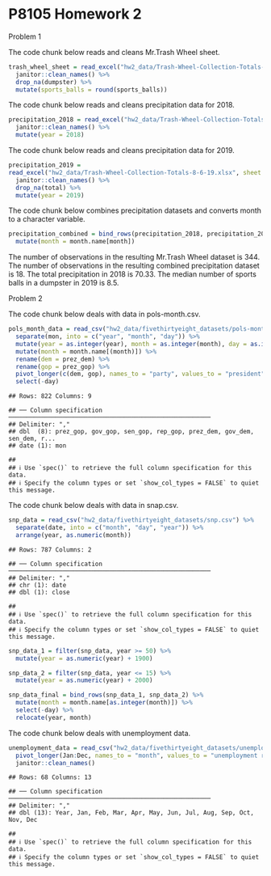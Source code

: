 P8105 Homework 2
================

Problem 1

The code chunk below reads and cleans Mr.Trash Wheel sheet.

``` r
trash_wheel_sheet = read_excel("hw2_data/Trash-Wheel-Collection-Totals-8-6-19.xlsx", sheet = "Mr. Trash Wheel", range = "A2:N408") %>%
  janitor::clean_names() %>%
  drop_na(dumpster) %>%
  mutate(sports_balls = round(sports_balls))
```

The code chunk below reads and cleans precipitation data for 2018.

``` r
precipitation_2018 = read_excel("hw2_data/Trash-Wheel-Collection-Totals-8-6-19.xlsx", sheet = "2018 Precipitation", range = "A2:B14") %>%
  janitor::clean_names() %>%
  mutate(year = 2018)
```

The code chunk below reads and cleans precipitation data for 2019.

``` r
precipitation_2019 = 
read_excel("hw2_data/Trash-Wheel-Collection-Totals-8-6-19.xlsx", sheet = "2019 Precipitation", range = "A2:B14") %>%
  janitor::clean_names() %>%
  drop_na(total) %>%
  mutate(year = 2019)
```

The code chunk below combines precipitation datasets and converts month
to a character variable.

``` r
precipitation_combined = bind_rows(precipitation_2018, precipitation_2019) %>%
  mutate(month = month.name[month])
```

The number of observations in the resulting Mr.Trash Wheel dataset is
344. The number of observations in the resulting combined precipitation
dataset is 18. The total precipitation in 2018 is 70.33. The median
number of sports balls in a dumpster in 2019 is 8.5.

Problem 2

The code chunk below deals with data in pols-month.csv.

``` r
pols_month_data = read_csv("hw2_data/fivethirtyeight_datasets/pols-month.csv") %>% 
  separate(mon, into = c("year", "month", "day")) %>%
  mutate(year = as.integer(year), month = as.integer(month), day = as.integer(day)) %>%
  mutate(month = month.name[(month)]) %>%
  rename(dem = prez_dem) %>%
  rename(gop = prez_gop) %>%
  pivot_longer(c(dem, gop), names_to = "party", values_to = "president") %>%
  select(-day)
```

    ## Rows: 822 Columns: 9

    ## ── Column specification ────────────────────────────────────────────────────────
    ## Delimiter: ","
    ## dbl  (8): prez_gop, gov_gop, sen_gop, rep_gop, prez_dem, gov_dem, sen_dem, r...
    ## date (1): mon

    ## 
    ## ℹ Use `spec()` to retrieve the full column specification for this data.
    ## ℹ Specify the column types or set `show_col_types = FALSE` to quiet this message.

The code chunk below deals with data in snap.csv.

``` r
snp_data = read_csv("hw2_data/fivethirtyeight_datasets/snp.csv") %>%
  separate(date, into = c("month", "day", "year")) %>%
  arrange(year, as.numeric(month))
```

    ## Rows: 787 Columns: 2

    ## ── Column specification ────────────────────────────────────────────────────────
    ## Delimiter: ","
    ## chr (1): date
    ## dbl (1): close

    ## 
    ## ℹ Use `spec()` to retrieve the full column specification for this data.
    ## ℹ Specify the column types or set `show_col_types = FALSE` to quiet this message.

``` r
snp_data_1 = filter(snp_data, year >= 50) %>%
  mutate(year = as.numeric(year) + 1900)

snp_data_2 = filter(snp_data, year <= 15) %>%
  mutate(year = as.numeric(year) + 2000)

snp_data_final = bind_rows(snp_data_1, snp_data_2) %>%
  mutate(month = month.name[as.integer(month)]) %>%
  select(-day) %>%
  relocate(year, month)
```

The code chunk below deals with unemployment data.

``` r
unemployment_data = read_csv("hw2_data/fivethirtyeight_datasets/unemployment.csv") %>%
  pivot_longer(Jan:Dec, names_to = "month", values_to = "unemployment rate") %>%
  janitor::clean_names() 
```

    ## Rows: 68 Columns: 13

    ## ── Column specification ────────────────────────────────────────────────────────
    ## Delimiter: ","
    ## dbl (13): Year, Jan, Feb, Mar, Apr, May, Jun, Jul, Aug, Sep, Oct, Nov, Dec

    ## 
    ## ℹ Use `spec()` to retrieve the full column specification for this data.
    ## ℹ Specify the column types or set `show_col_types = FALSE` to quiet this message.
